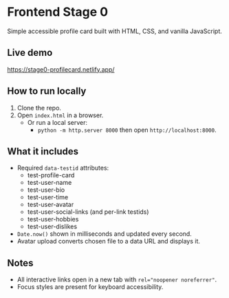 # Frontend Stage 0

Simple accessible profile card built with HTML, CSS, and vanilla JavaScript.

## Live demo
https://stage0-profilecard.netlify.app/

## How to run locally
1. Clone the repo.
2. Open `index.html` in a browser.
   - Or run a local server:
     - `python -m http.server 8000` then open `http://localhost:8000`.

## What it includes
- Required `data-testid` attributes:
  - test-profile-card
  - test-user-name
  - test-user-bio
  - test-user-time
  - test-user-avatar
  - test-user-social-links (and per-link testids)
  - test-user-hobbies
  - test-user-dislikes
- `Date.now()` shown in milliseconds and updated every second.
- Avatar upload converts chosen file to a data URL and displays it.

## Notes
- All interactive links open in a new tab with `rel="noopener noreferrer"`.
- Focus styles are present for keyboard accessibility.
